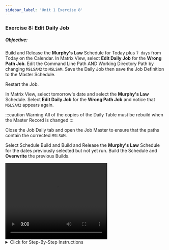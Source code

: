 ```yaml
---
sidebar_label: 'Unit 1 Exercise 8'
---
```


### Exercise 8: Edit Daily Job

##### Objective: 

Build and Release the **Murphy's Law** Schedule for Today plus ```7 days``` from Today on the Calendar. In Matrix View, select **Edit Daily Job** for the **Wrong Path Job**. Edit the Command Line Path AND Working Directory Path by changing ```MSLSAM2``` to ```MSLSAM```. Save the Daily Job then save the Job Definition to the Master Schedule.

Restart the Job.

In Matrix View, select tomorrow's date and select the **Murphy's Law** Schedule. Select **Edit Daily Job** for the **Wrong Path Job** and notice that ```MSLSAM2``` appears again. 

:::caution Warning
All of the copies of the Daily Table must be rebuild when the Master Record is changed
:::

Close the Job Daily tab and open the Job Master to ensure that the paths contain the corrected ```MSLSAM```. 

Select Schedule Build and Build and Release the **Murphy's Law** Schedule for the dates previously selected but not yet run. Build the Schedule and **Overwrite** the previous Builds.

<div>
<video width="320" height="240" controls>
  <source src="videobasic/U1E8.mp4" type="video/mp4"></source>
Your browser does not support the video tag.
</video>
</div>

<details>

<summary>Click for Step-By-Step Instructions</summary>

1.	Build the **Murphy’s Law** schedule.
2.	Under the Operation topic, double click on **Schedule Build**. 
3.	In the Schedule Selection section, select Murphy’s Law to build.
4.	In the Start field, keep today’s date.
5.	In the Stop field, update the date to 7 days from today.
6.	Click the Build button and Release the Schedule for today.
7.	Click OK.
8.	Close the Build Schedules screen.
9.	Under the Operation topic, double click on the List or Matrix view. 
10.	Select the Schedule Date.
11.	Select the **Murphy’s Law** Schedule.
12.	Right-click on the **Wrong Path Job**
  *	(in the PERT view, right-click on the Wrong Path Job) 
13.	Select Maintenance > **Edit Daily Job** 
  *	(in the PERT view go to Job > Maintenance > Edit Daily Job).
14.	The Job Daily screen will appear.
15.	In the Command Line path **and** Working Directory path, change **MSLSAM2** to **MSLSAM**.
16.	Click the Save button on the Job Daily toolbar. 
17.	Click the Save Job Definition to Master Button and confirm the action.
  *	This will push the change you made to the Job Master.
18.	Close the Job Daily screen.
19.	Right-click on the job and select Restart.
20.	Enter a comment and click OK.
21.	The job should succeed because you fixed the invalid command.
22.	Under the Operation topic, double click on the List or Matrix view. You can also open the PERT view, if you want.
23.	Select Tomorrow’s Date,
24.	Select **Murphy’s Law** Schedule.
25.	Right-click on Wrong Path Job
  * (in the PERT view, right-click on the Wrong Path Job) 
26.	Select Maintenance > Edit Daily Job 
  *	(in the PERT view go to Job > Maintenance > Edit Daily Job).
27.	The Job Daily screen will appear.
28.	Notice that the path still contains **MSLSAM2** instead of **MSLSAM**.
  *	Remember that you need to rebuild all copies of the Daily Tables when the Master Record is changed.
  *	Don’t make any changes. Just close the Job Daily (Wrong Path) tab.
29.	Go back to the Job Master and verify that the Command Line path **and** Working Directory path have been changed from **MSLSAM2** to **MSLSAM**.
30.	Close the Job Master.
31.	Under the Operation topic, double click on Schedule Build. 
32.	In the Schedule Selection section, select Murphy’s Law to build.
33.	In the Scheduling Dates section:
  *	Enter the Start and Stop dates for the build covering the range of dates this Schedule is already built **but has not run**.  
    -- or -- 
  *	Click the **Calendar** button (to the right of the text box) to select the date from the monthly Calendar. 
34.	Click the **Build** button.
35.	In the **Build Properties** window:
  *	Click the OK button (leave the Released radio button selected).
  *	As the Schedule was already built for those dates, you will be prompted to overwrite those builds. Click Yes when prompted (for each date).
36.	Close the Build Schedules screen.
37.	After the Schedule Build is complete the new Daily Schedules will have the updates in them.
38.	Close all tabs, but keep Enterprise Manager open.

</details>
